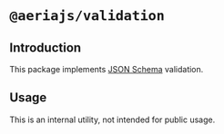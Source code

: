 # `@aeriajs/validation`

## Introduction

This package implements [JSON Schema](https://json-schema.org/) validation.

## Usage

This is an internal utility, not intended for public usage.
